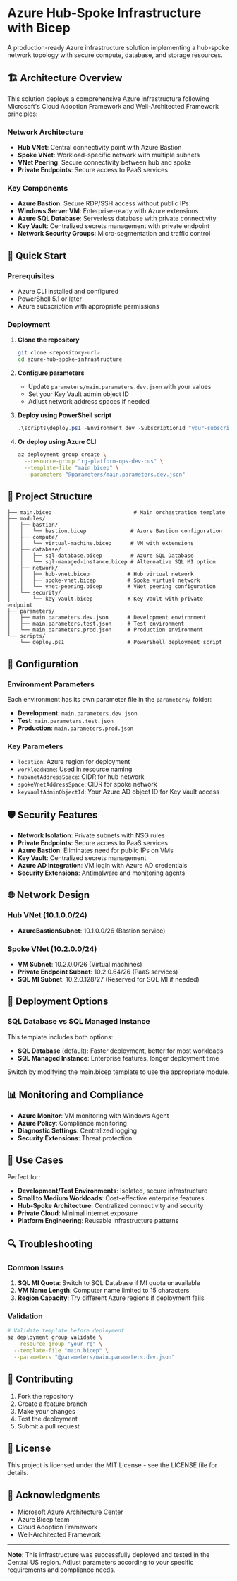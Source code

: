 # Azure Hub-Spoke Infrastructure with Bicep

A production-ready Azure infrastructure solution implementing a hub-spoke network topology with secure compute, database, and storage resources.

## 🏗️ Architecture Overview

This solution deploys a comprehensive Azure infrastructure following Microsoft's Cloud Adoption Framework and Well-Architected Framework principles:

### Network Architecture
- **Hub VNet**: Central connectivity point with Azure Bastion
- **Spoke VNet**: Workload-specific network with multiple subnets
- **VNet Peering**: Secure connectivity between hub and spoke
- **Private Endpoints**: Secure access to PaaS services

### Key Components
- **Azure Bastion**: Secure RDP/SSH access without public IPs
- **Windows Server VM**: Enterprise-ready with Azure extensions
- **Azure SQL Database**: Serverless database with private connectivity
- **Key Vault**: Centralized secrets management with private endpoint
- **Network Security Groups**: Micro-segmentation and traffic control

## 🚀 Quick Start

### Prerequisites
- Azure CLI installed and configured
- PowerShell 5.1 or later
- Azure subscription with appropriate permissions

### Deployment

1. **Clone the repository**
   ```bash
   git clone <repository-url>
   cd azure-hub-spoke-infrastructure
   ```

2. **Configure parameters**
   - Update `parameters/main.parameters.dev.json` with your values
   - Set your Key Vault admin object ID
   - Adjust network address spaces if needed

3. **Deploy using PowerShell script**
   ```powershell
   .\scripts\deploy.ps1 -Environment dev -SubscriptionId "your-subscription-id" -KeyVaultAdminObjectId "your-object-id"
   ```

4. **Or deploy using Azure CLI**
   ```bash
   az deployment group create \
     --resource-group "rg-platform-ops-dev-cus" \
     --template-file "main.bicep" \
     --parameters "@parameters/main.parameters.dev.json"
   ```

## 📁 Project Structure

```
├── main.bicep                          # Main orchestration template
├── modules/
│   ├── bastion/
│   │   └── bastion.bicep              # Azure Bastion configuration
│   ├── compute/
│   │   └── virtual-machine.bicep      # VM with extensions
│   ├── database/
│   │   ├── sql-database.bicep         # Azure SQL Database
│   │   └── sql-managed-instance.bicep # Alternative SQL MI option
│   ├── network/
│   │   ├── hub-vnet.bicep            # Hub virtual network
│   │   ├── spoke-vnet.bicep          # Spoke virtual network
│   │   └── vnet-peering.bicep        # VNet peering configuration
│   └── security/
│       └── key-vault.bicep           # Key Vault with private endpoint
├── parameters/
│   ├── main.parameters.dev.json      # Development environment
│   ├── main.parameters.test.json     # Test environment
│   └── main.parameters.prod.json     # Production environment
└── scripts/
    └── deploy.ps1                    # PowerShell deployment script
```

## 🔧 Configuration

### Environment Parameters
Each environment has its own parameter file in the `parameters/` folder:

- **Development**: `main.parameters.dev.json`
- **Test**: `main.parameters.test.json`
- **Production**: `main.parameters.prod.json`

### Key Parameters
- `location`: Azure region for deployment
- `workloadName`: Used in resource naming
- `hubVnetAddressSpace`: CIDR for hub network
- `spokeVnetAddressSpace`: CIDR for spoke network
- `keyVaultAdminObjectId`: Your Azure AD object ID for Key Vault access

## 🛡️ Security Features

- **Network Isolation**: Private subnets with NSG rules
- **Private Endpoints**: Secure access to PaaS services
- **Azure Bastion**: Eliminates need for public IPs on VMs
- **Key Vault**: Centralized secrets management
- **Azure AD Integration**: VM login with Azure AD credentials
- **Security Extensions**: Antimalware and monitoring agents

## 🌐 Network Design

### Hub VNet (10.1.0.0/24)
- **AzureBastionSubnet**: 10.1.0.0/26 (Bastion service)

### Spoke VNet (10.2.0.0/24)
- **VM Subnet**: 10.2.0.0/26 (Virtual machines)
- **Private Endpoint Subnet**: 10.2.0.64/26 (PaaS services)
- **SQL MI Subnet**: 10.2.0.128/27 (Reserved for SQL MI if needed)

## 🔄 Deployment Options

### SQL Database vs SQL Managed Instance
This template includes both options:
- **SQL Database** (default): Faster deployment, better for most workloads
- **SQL Managed Instance**: Enterprise features, longer deployment time

Switch by modifying the main.bicep template to use the appropriate module.

## 📊 Monitoring and Compliance

- **Azure Monitor**: VM monitoring with Windows Agent
- **Azure Policy**: Compliance monitoring
- **Diagnostic Settings**: Centralized logging
- **Security Extensions**: Threat protection

## 🎯 Use Cases

Perfect for:
- **Development/Test Environments**: Isolated, secure infrastructure
- **Small to Medium Workloads**: Cost-effective enterprise features
- **Hub-Spoke Architecture**: Centralized connectivity and security
- **Private Cloud**: Minimal internet exposure
- **Platform Engineering**: Reusable infrastructure patterns

## 🔍 Troubleshooting

### Common Issues
1. **SQL MI Quota**: Switch to SQL Database if MI quota unavailable
2. **VM Name Length**: Computer name limited to 15 characters
3. **Region Capacity**: Try different Azure regions if deployment fails

### Validation
```bash
# Validate template before deployment
az deployment group validate \
  --resource-group "your-rg" \
  --template-file "main.bicep" \
  --parameters "@parameters/main.parameters.dev.json"
```

## 🤝 Contributing

1. Fork the repository
2. Create a feature branch
3. Make your changes
4. Test the deployment
5. Submit a pull request

## 📄 License

This project is licensed under the MIT License - see the LICENSE file for details.

## 🙏 Acknowledgments

- Microsoft Azure Architecture Center
- Azure Bicep team
- Cloud Adoption Framework
- Well-Architected Framework

---

**Note**: This infrastructure was successfully deployed and tested in the Central US region. Adjust parameters according to your specific requirements and compliance needs.
